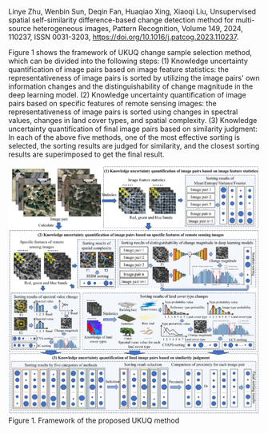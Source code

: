 Linye Zhu, Wenbin Sun, Deqin Fan, Huaqiao Xing, Xiaoqi Liu,
Unsupervised spatial self-similarity difference-based change detection method for multi-source heterogeneous images,
Pattern Recognition,
Volume 149,
2024,
110237,
ISSN 0031-3203,
https://doi.org/10.1016/j.patcog.2023.110237.

Figure 1 shows the framework of UKUQ change sample selection method, which can be divided into the following steps: (1) Knowledge uncertainty quantification of image pairs based on image feature statistics: the representativeness of image pairs is sorted by utilizing the image pairs' own information changes and the distinguishability of change magnitude in the deep learning model. (2) Knowledge uncertainty quantification of image pairs based on specific features of remote sensing images: the representativeness of image pairs is sorted using changes in spectral values, changes in land cover types, and spatial complexity.  (3) Knowledge uncertainty quantification of final image pairs based on similarity judgment: In each of the above five methods, one of the most effective sorting is selected, the sorting results are judged for similarity, and the closest sorting results are superimposed to get the final result.

![image](graph.jpg)
Figure 1. Framework of the proposed UKUQ method
